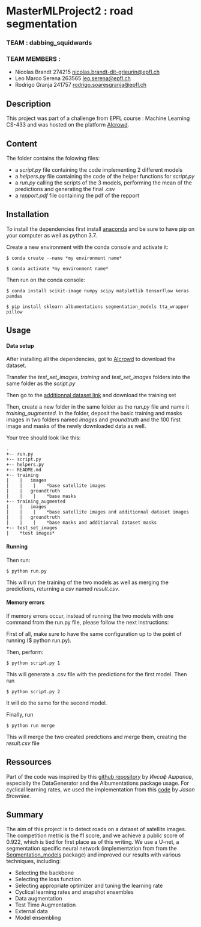 ﻿# MasterMLProject2 : road segmentation
### TEAM : dabbing_squidwards
### TEAM MEMBERS : 
- Nicolas Brandt 274215 nicolas.brandt-dit-grieurin@epfl.ch
- Leo Marco Serena 263565 leo.serena@epfl.ch
- Rodrigo Granja 241757 rodrigo.soaresgranja@epfl.ch

Description
-----------
This project was part of a challenge from EPFL course : Machine Learning CS-433 and was hosted on the platform [AIcrowd](https://www.aicrowd.com/).

Content
-------
The folder contains the folowing files:
 - a *script.py* file containing the code implementing 2 different models
 - a *helpers.py* file containing the code of the helper functions for *script.py*
 - a *run.py* calling the scripts of the 3 models, performing the mean of the predictions and generating the final .csv
 - a *repport.pdf* file containing the pdf of the repport 

Installation
------------
To install the dependencies first install [anaconda](https://www.anaconda.com/distribution/) and be sure to have pip on your computer as well as python 3.7.

Create a new environment with the conda console and activate it:

```
$ conda create --name *my environment name*

$ conda activate *my environment name*
```

Then run on the conda console:

```
$ conda install scikit-image numpy scipy matplotlib tensorflow keras pandas

$ pip install sklearn albumentations segmentation_models tta_wrapper pillow
```

Usage
-----
#### Data setup
After installing all the dependencies, got to [AIcrowd](https://www.aicrowd.com/challenges/epfl-ml-road-segmentation-2019/dataset_files)
to download the dataset.

Transfer the *test_set_images*, *training* and *test_set_images* folders into the same folder as the *script.py*

Then go to the [additionnal dataset link](https://www.cs.toronto.edu/~vmnih/data/) and download the training set

Then, create a new folder in the same folder as the *run.py* file and name it *training_augmented*. In the folder, deposit the basic training and masks images in two folders named *images* and *groundtruth* and the 100 first image and masks of the newly downloaded data as well.

Your tree should look like this:

```
.
+-- run.py
+-- script.py
+-- helpers.py
+-- README.md
+-- training
|    |   images
|    |    |    *base satellite images
|    |   groundtruth
|    |    |    *base masks
+-- training_augmented
|    |   images
|    |    |    *base satellite images and additionnal dataset images
|    |   groundtruth
|    |    |    *base masks and additionnal dataset masks
+-- test_set_images
|    *test images*
```

#### Running
Then run:
```
$ python run.py
```
This will run the training of the two models as well as merging the predictions, returning a csv named *result.csv*.


#### Memory errors
If memory errors occur, instead of running the two models with one command from the run.py file, please follow the next instructions:

First of all, make sure to have the same configuration up to the point of running ($ python run.py).

Then, perform:
```
$ python script.py 1
```
This will generate a .csv file with the predictions for the first model. Then run
```
$ python script.py 2
```
It will do the same for the second model.

Finally, run
```
$ python run merge
```
This will merge the two created predctions and merge them, creating the *result.csv* file

Ressources
----------
Part of the code was inspired by this [github repository](https://github.com/Diyago/ML-DL-scripts/blob/master/DEEP%20LEARNING/segmentation/Segmentation%20pipeline/segmentation%20pipeline.ipynb) by *Инсаф Ашрапов*, especially the DataGenerator and the Albumentations package usage.
For cyclical learning rates, we used the implementation from this [code](https://machinelearningmastery.com/snapshot-ensemble-deep-learning-neural-network/) by *Jason Brownlee*.

Summary
-------
The aim of this project is to detect roads on a dataset of satellite images. The competition metric is the f1 score, and we achieve a public score of 0.922, which is tied for first place as of this writing.
We use a U-net, a segmentation specific neural network (implementation from from the [Segmentation_models](https://github.com/qubvel/segmentation_models) package) and improved our results with various techniques, including: 

 - Selecting the backbone
 - Selecting the loss function
 - Selecting appropriate optimizer and tuning the learning rate
 - Cyclical learning rates and snapshot ensembles
 - Data augmentation
 - Test Time Augmentation
 - External data
 - Model ensembling
 
